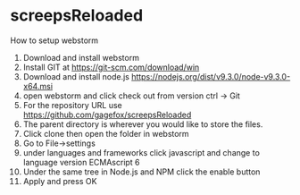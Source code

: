 # screepsReloaded

How to setup webstorm
1. Download and install webstorm
2. Install GIT at https://git-scm.com/download/win
3. Download and install node.js https://nodejs.org/dist/v9.3.0/node-v9.3.0-x64.msi
4. open webstorm and click check out from version ctrl -> Git
5. For the repository URL use https://github.com/gagefox/screepsReloaded
6. The parent directory is wherever you would like to store the files.
7. Click clone then open the folder in webstorm
8. Go to File->settings
9. under languages and frameworks click javascript and change to language version ECMAscript 6
10. Under the same tree in Node.js and NPM click the enable button
11. Apply and press OK